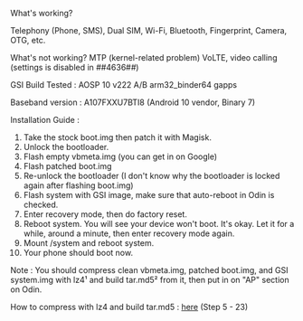 What's working?

Telephony (Phone, SMS), Dual SIM, Wi-Fi, Bluetooth, Fingerprint, Camera, OTG, etc.

What's not working?
MTP (kernel-related problem)
VoLTE, video calling (settings is disabled in *#*#4636#*#*)

GSI Build Tested : AOSP 10 v222 A/B arm32_binder64 gapps

Baseband version : A107FXXU7BTI8 (Android 10 vendor, Binary 7)

Installation Guide : 
1. Take the stock boot.img then patch it with Magisk.
2. Unlock the bootloader.
3. Flash empty vbmeta.img (you can get in on Google)
4. Flash patched boot.img
5. Re-unlock the bootloader (I don't know why the bootloader is locked again after flashing boot.img)
6. Flash system with GSI image, make sure that auto-reboot in Odin is checked.
7. Enter recovery mode, then do factory reset.
8. Reboot system. You will see your device won't boot. It's okay. Let it for a while, around a minute, then enter recovery mode again.
9. Mount /system and reboot system.
10. Your phone should boot now.

Note : You should compress clean vbmeta.img, patched boot.img, and GSI system.img with lz4¹ and build tar.md5² from it, then put in on "AP" section on Odin.

How to compress with lz4 and build tar.md5 : [here](https://forum.xda-developers.com/t/guide-custom-how-to-install-custom-rom-using-odin-without-twrp-phh-lineageos.4114435/)
(Step 5 - 23)